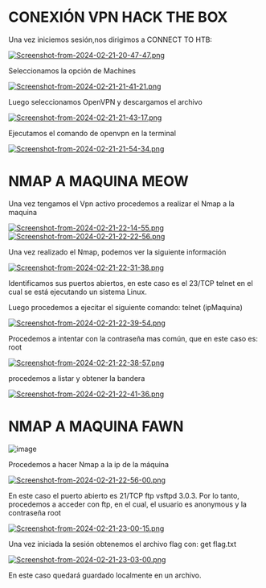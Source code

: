 # CONEXIÓN VPN HACK THE BOX

Una vez iniciemos sesión,nos dirigimos a CONNECT TO HTB:

[![Screenshot-from-2024-02-21-20-47-47.png](https://i.postimg.cc/fy0RJTCG/Screenshot-from-2024-02-21-20-47-47.png)](https://postimg.cc/vxbsKyph)

Seleccionamos la opción de Machines

[![Screenshot-from-2024-02-21-21-41-21.png](https://i.postimg.cc/mDbGv3tp/Screenshot-from-2024-02-21-21-41-21.png)](https://postimg.cc/3yb6pvj2)

Luego seleccionamos OpenVPN y descargamos el archivo

[![Screenshot-from-2024-02-21-21-43-17.png](https://i.postimg.cc/rs0Z3zCY/Screenshot-from-2024-02-21-21-43-17.png)](https://postimg.cc/n9x1QFWv)

Ejecutamos el comando de openvpn en la terminal

[![Screenshot-from-2024-02-21-21-54-34.png](https://i.postimg.cc/sD9fN262/Screenshot-from-2024-02-21-21-54-34.png)](https://postimg.cc/bsrjGqjX)

# NMAP A MAQUINA MEOW

Una vez tengamos el Vpn activo procedemos a realizar el Nmap a la maquina

[![Screenshot-from-2024-02-21-22-14-55.png](https://i.postimg.cc/Jz0nHLx4/Screenshot-from-2024-02-21-22-14-55.png)](https://postimg.cc/PCGh000B)
[![Screenshot-from-2024-02-21-22-22-56.png](https://i.postimg.cc/SsNtkgq5/Screenshot-from-2024-02-21-22-22-56.png)](https://postimg.cc/qtSGGXNX)

Una vez realizado el Nmap, podemos ver la siguiente información

[![Screenshot-from-2024-02-21-22-31-38.png](https://i.postimg.cc/kMNzKRYf/Screenshot-from-2024-02-21-22-31-38.png)](https://postimg.cc/DmZxK0TX)

Identificamos sus puertos abiertos, en este caso es el 23/TCP telnet en el cual se está ejecutando un sistema Linux.

Luego procedemos a ejecitar el siguiente comando: telnet (ipMaquina)

[![Screenshot-from-2024-02-21-22-39-54.png](https://i.postimg.cc/t4LG2Q35/Screenshot-from-2024-02-21-22-39-54.png)](https://postimg.cc/gxq727BX)

Procedemos a intentar con la contraseña mas común, que en este caso es: root

[![Screenshot-from-2024-02-21-22-38-57.png](https://i.postimg.cc/q734TMJS/Screenshot-from-2024-02-21-22-38-57.png)](https://postimg.cc/8FNqdGrm)

procedemos a listar y obtener la bandera

[![Screenshot-from-2024-02-21-22-41-36.png](https://i.postimg.cc/hvh2khg7/Screenshot-from-2024-02-21-22-41-36.png)](https://postimg.cc/PvsbZXCt)

# NMAP A MAQUINA FAWN

![image](https://github.com/ElSantiagoBernal/EAM-HACK_THE_BOX/assets/100774275/758cdf3f-8ceb-4f81-a7ff-6b08408a9f08)

Procedemos a hacer Nmap a la ip de la máquina

[![Screenshot-from-2024-02-21-22-56-00.png](https://i.postimg.cc/430CmCdt/Screenshot-from-2024-02-21-22-56-00.png)](https://postimg.cc/4Kp2SSpN)

En este caso el puerto abierto es 21/TCP ftp vsftpd 3.0.3. Por lo tanto, procedemos a acceder con ftp, en el cual, el usuario es anonymous y la contraseña root

[![Screenshot-from-2024-02-21-23-00-15.png](https://i.postimg.cc/ZnTLmnSL/Screenshot-from-2024-02-21-23-00-15.png)](https://postimg.cc/N9zX7gLy)

Una vez iniciada la sesión obtenemos el archivo flag con: get flag.txt

[![Screenshot-from-2024-02-21-23-03-00.png](https://i.postimg.cc/nhQB6BmJ/Screenshot-from-2024-02-21-23-03-00.png)](https://postimg.cc/RW4Wt3Gs)

En este caso quedará guardado localmente en un archivo.




